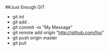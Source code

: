 ##Just Enough GIT

* git int
* git add .
* git commit -m "My Message"
* git remote add origin "http://github.com/foo"
* git push origin master
* git pull
